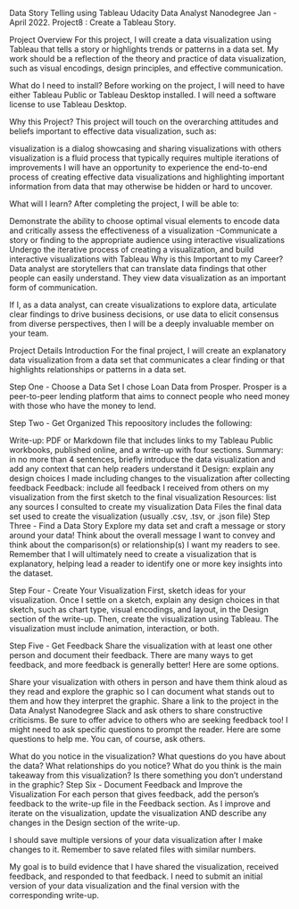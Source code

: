 Data Story Telling using Tableau
Udacity Data Analyst Nanodegree Jan - April 2022. Project8 : Create a Tableau Story.

Project Overview
For this project, I will create a data visualization using Tableau that tells a story or highlights trends or patterns in a data set. My work should be a reflection of the theory and practice of data visualization, such as visual encodings, design principles, and effective communication.

What do I need to install?
Before working on the project, I will need to have either Tableau Public or Tableau Desktop installed. I will need a software license to use Tableau Desktop.

Why this Project?
This project will touch on the overarching attitudes and beliefs important to effective data visualization, such as:

visualization is a dialog
showcasing and sharing visualizations with others
visualization is a fluid process that typically requires multiple iterations of improvements
I will have an opportunity to experience the end-to-end process of creating effective data visualizations and highlighting important information from data that may otherwise be hidden or hard to uncover.

What will I learn?
After completing the project, I will be able to:

Demonstrate the ability to choose optimal visual elements to encode data and critically assess the effectiveness of a visualization -Communicate a story or finding to the appropriate audience using interactive visualizations
Undergo the iterative process of creating a visualization, and build interactive visualizations with Tableau
Why is this Important to my Career?
Data analyst are storytellers that can translate data findings that other people can easily understand. They view data visualization as an important form of communication.

If I, as a data analyst, can create visualizations to explore data, articulate clear findings to drive business decisions, or use data to elicit consensus from diverse perspectives, then I will be a deeply invaluable member on your team.

Project Details
Introduction
For the final project, I will create an explanatory data visualization from a data set that communicates a clear finding or that highlights relationships or patterns in a data set.

Step One - Choose a Data Set
I chose Loan Data from Prosper. Prosper is a peer-to-peer lending platform that aims to connect people who need money with those who have the money to lend.

Step Two - Get Organized
This repoository includes the following:

Write-up: PDF or Markdown file that includes links to my Tableau Public workbooks, published online, and a write-up with four sections.
Summary: in no more than 4 sentences, briefly introduce the data visualization and add any context that can help readers understand it
Design: explain any design choices I made including changes to the visualization after collecting feedback
Feedback: include all feedback I received from others on my visualization from the first sketch to the final visualization
Resources: list any sources I consulted to create my visualization
Data Files
the final data set used to create the visualization (usually .csv, .tsv, or .json file)
Step Three - Find a Data Story
Explore my data set and craft a message or story around your data! Think about the overall message I want to convey and think about the comparison(s) or relationship(s) I want my readers to see. Remember that I will ultimately need to create a visualization that is explanatory, helping lead a reader to identify one or more key insights into the dataset.

Step Four - Create Your Visualization
First, sketch ideas for your visualization. Once I settle on a sketch, explain any design choices in that sketch, such as chart type, visual encodings, and layout, in the Design section of the write-up. Then, create the visualization using Tableau. The visualization must include animation, interaction, or both.

Step Five - Get Feedback
Share the visualization with at least one other person and document their feedback. There are many ways to get feedback, and more feedback is generally better! Here are some options.

Share your visualization with others in person and have them think aloud as they read and explore the graphic so I can document what stands out to them and how they interpret the graphic.
Share a link to the project in the Data Analyst Nanodegree Slack and ask others to share constructive criticisms. Be sure to offer advice to others who are seeking feedback too!
I might need to ask specific questions to prompt the reader. Here are some questions to help me. You can, of course, ask others.

What do you notice in the visualization?
What questions do you have about the data?
What relationships do you notice?
What do you think is the main takeaway from this visualization?
Is there something you don’t understand in the graphic?
Step Six - Document Feedback and Improve the Visualization
For each person that gives feedback, add the person’s feedback to the write-up file in the Feedback section. As I improve and iterate on the visualization, update the visualization AND describe any changes in the Design section of the write-up.

I should save multiple versions of your data visualization after I make changes to it. Remember to save related files with similar numbers.

My goal is to build evidence that I have shared the visualization, received feedback, and responded to that feedback. I need to submit an initial version of your data visualization and the final version with the corresponding write-up.
